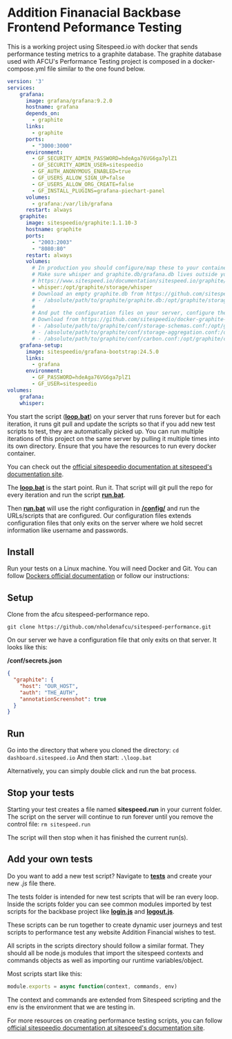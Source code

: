 # Addition Finanacial Backbase Frontend Peformance Testing

This is a working project using Sitespeed.io with docker that sends performance testing metrics to a graphite database. The graphite database used with AFCU's Performance Testing project is composed in a docker-compose.yml file similar to the one found below.

```yml
version: '3'
services:
    grafana:
      image: grafana/grafana:9.2.0
      hostname: grafana
      depends_on:
        - graphite
      links:
        - graphite
      ports:
        - "3000:3000"
      environment:
        - GF_SECURITY_ADMIN_PASSWORD=hdeAga76VG6ga7plZ1
        - GF_SECURITY_ADMIN_USER=sitespeedio
        - GF_AUTH_ANONYMOUS_ENABLED=true
        - GF_USERS_ALLOW_SIGN_UP=false
        - GF_USERS_ALLOW_ORG_CREATE=false
        - GF_INSTALL_PLUGINS=grafana-piechart-panel
      volumes:
        - grafana:/var/lib/grafana
      restart: always
    graphite:
      image: sitespeedio/graphite:1.1.10-3
      hostname: graphite
      ports:
        - "2003:2003"
        - "8080:80"
      restart: always
      volumes:
        # In production you should configure/map these to your container
        # Make sure whisper and graphite.db/grafana.db lives outside your containerr
        # https://www.sitespeed.io/documentation/sitespeed.io/graphite/#graphite-for-production-important
        - whisper:/opt/graphite/storage/whisper
        # Download an empty graphite.db from https://github.com/sitespeedio/sitespeed.io/tree/main/docker/graphite
        # - /absolute/path/to/graphite/graphite.db:/opt/graphite/storage/graphite.db
        # 
        # And put the configuration files on your server, configure them as you need
        # Download from https://github.com/sitespeedio/docker-graphite-statsd/tree/main/conf/graphite
        # - /absolute/path/to/graphite/conf/storage-schemas.conf:/opt/graphite/conf/storage-schemas.conf
        # - /absolute/path/to/graphite/conf/storage-aggregation.conf:/opt/graphite/conf/storage-aggregation.conf
        # - /absolute/path/to/graphite/conf/carbon.conf:/opt/graphite/conf/carbon.conf
    grafana-setup:
      image: sitespeedio/grafana-bootstrap:24.5.0
      links:
        - grafana
      environment:
        - GF_PASSWORD=hdeAga76VG6ga7plZ1
        - GF_USER=sitespeedio
volumes:
    grafana:
    whisper:
```

You start the script ([**loop.bat**](https://github.com/nholdenafcu/sitespeed-performance/loop.bat)) on your server that runs forever but for each iteration, it runs git pull and update the scripts so that if you add new test scripts to test, they are automatically picked up. You can run multiple iterations of this project on the same server by pulling it multiple times into its own directory. Ensure that you have the resources to run every docker container.

You can check out the [official sitespeedio documentation at sitespeed's documentation site](https://www.sitespeed.io/documentation/sitespeed.io/continuously-run-your-tests/).

The [**loop.bat**](https://github.com/nholdenafcu/sitespeed-performance/loop.bat) is the start point. Run it. That script will git pull the repo for every iteration and run the script [**run.bat**](https://github.com/nholdenafcu/sitespeed-performance/run.bat).

Then [**run.bat**](https://github.com/nholdenafcu/sitespeed-performance/run.bat) will use the right configuration in [**/config/**](https://github.com/nholdenafcu/sitespeed-performance/config) and run the URLs/scripts that are configured. Our configuration files extends configuration files that only exits on the server where we hold secret information like username and passwords.

## Install
Run your tests on a Linux machine. You will need Docker and Git. You can follow [Dockers official documentation](https://docs.docker.com/desktop/install/windows-install/) or follow our instructions:

## Setup

Clone from the afcu sitespeed-performance repo.
```
git clone https://github.com/nholdenafcu/sitespeed-performance.git
```

On our server we have a configuration file that only exits on that server. It looks like this:

**/conf/secrets.json**
```json
{
  "graphite": {
    "host": "OUR_HOST",
    "auth": "THE_AUTH",
    "annotationScreenshot": true
  }
}
```

## Run

Go into the directory that where you cloned the directory: `cd dashboard.sitespeed.io`
And then start: `.\loop.bat`

Alternatively, you can simply double click and run the bat process.

## Stop your tests

Starting your test creates a file named **sitespeed.run** in your current folder. The script on the server will continue to run forever until you remove the control file:
`rm sitespeed.run`

The script will then stop when it has finished the current run(s).

## Add your own tests

Do you want to add a new test script? Navigate to [**tests**](https://github.com/nholdenafcu/sitespeed-performance/tests) and create your new *.js* file there.

The tests folder is intended for new test scripts that will be ran every loop. Inside the scripts folder you can see common modules imported by test scripts for the backbase project like [**login.js**](https://github.com/nholdenafcu/sitespeed-performance/scripts/login.js) and [**logout.js**](https://github.com/nholdenafcu/sitespeed-performance/scripts/logout.js).

These scripts can be run together to create dynamic user journeys and test scripts to performance test any website Addition Financial wishes to test.

All scripts in the scripts directory should follow a similar format. They should all be node.js modules that import the sitespeed contexts and commands objects as well as importing our runtime variables/object.

Most scripts start like this:

```js
module.exports = async function(context, commands, env)
```

The context and commands are extended from Sitespeed scripting and the env is the environment that we are testing in.

For more resources on creating performance testing scripts, you can follow [official sitespeedio documentation at sitespeed's documentation site](https://www.sitespeed.io/documentation/sitespeed.io/scripting/).
